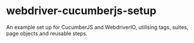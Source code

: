# webdriver-cucumberjs-setup
An example set up for CucumberJS and WebdriverIO, utilising tags, suites, page objects and reusable steps.
